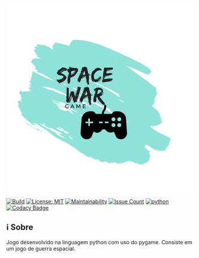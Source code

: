 <p align="center"><a href="image" target="_blank"><img width="500"src="logo/game.png"></a></p>

<a href="https://travis-ci.org/fga-gpp-mds/2018.1_Gerencia_mais"><img src="https://travis-ci.org/fga-gpp-mds/2018.1_Gerencia_mais.svg?branch=master" alt="Build"></a>
<a href="https://opensource.org/licenses/MIT"><img src="https://img.shields.io/badge/License-MIT-blue.svg" alt="License: MIT"></a>
[![Maintainability](https://api.codeclimate.com/v1/badges/64738ee969d33a163cfb/maintainability)](https://codeclimate.com/github/Eduardojvr/Space_War_Game/maintainability)
  <a href="https://codeclimate.com/github/Eduardojvr/Space_War_Game"><img src="https://codeclimate.com/github/Eduardojvr/Space_War_Game/badges/issue_count.svg" alt="Issue Count"></a> <a href='https://www.python.org/'><img src='https://img.shields.io/badge/Made%20with-Python-1f425f.svg' alt='python' /></a> 
  [![Codacy Badge](https://api.codacy.com/project/badge/Grade/c300fa3c35d5447e9bac86ce07f4d010)](https://www.codacy.com/app/Eduardojvr/Space_War_Game?utm_source=github.com&amp;utm_medium=referral&amp;utm_content=Eduardojvr/Space_War_Game&amp;utm_campaign=Badge_Grade)

## ℹ️ Sobre

Jogo desenvolvido na linguagem python com uso do pygame. Consiste em um jogo de guerra espacial.
